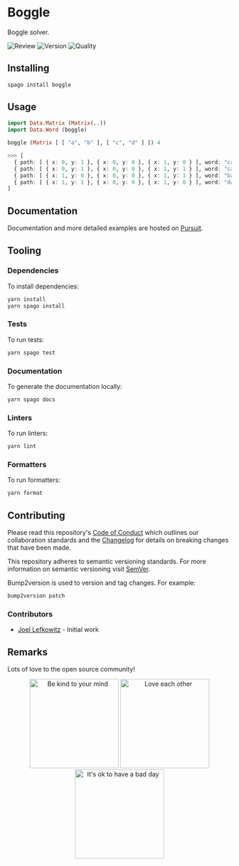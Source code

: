 # Boggle

Boggle solver.

![Review](https://img.shields.io/github/actions/workflow/status/JoelLefkowitz/boggle/review.yml)
![Version](https://pursuit.purescript.org/packages/purescript-boggle/badge)
![Quality](https://img.shields.io/codacy/grade/ec080f55abf241a5bc4921f349bf6264)

## Installing

```bash
spago install boggle
```

## Usage

```purs
import Data.Matrix (Matrix(..))
import Data.Word (boggle)

boggle (Matrix [ [ "a", "b" ], [ "c", "d" ] ]) 4

>>> [
  { path: [ { x: 0, y: 1 }, { x: 0, y: 0 }, { x: 1, y: 0 } ], word: "cab" },
  { path: [ { x: 0, y: 1 }, { x: 0, y: 0 }, { x: 1, y: 1 } ], word: "cad" },
  { path: [ { x: 1, y: 0 }, { x: 0, y: 0 }, { x: 1, y: 1 } ], word: "bad" },
  { path: [ { x: 1, y: 1 }, { x: 0, y: 0 }, { x: 1, y: 0 } ], word: "dab" },
]
```

## Documentation

Documentation and more detailed examples are hosted on [Pursuit](https://pursuit.purescript.org/packages/purescript-boggle).

## Tooling

### Dependencies

To install dependencies:

```bash
yarn install
yarn spago install
```

### Tests

To run tests:

```bash
yarn spago test
```

### Documentation

To generate the documentation locally:

```bash
yarn spago docs
```

### Linters

To run linters:

```bash
yarn lint
```

### Formatters

To run formatters:

```bash
yarn format
```

## Contributing

Please read this repository's [Code of Conduct](CODE_OF_CONDUCT.md) which outlines our collaboration standards and the [Changelog](CHANGELOG.md) for details on breaking changes that have been made.

This repository adheres to semantic versioning standards. For more information on semantic versioning visit [SemVer](https://semver.org).

Bump2version is used to version and tag changes. For example:

```bash
bump2version patch
```

### Contributors

- [Joel Lefkowitz](https://github.com/joellefkowitz) - Initial work

## Remarks

Lots of love to the open source community!

<div align='center'>
    <img width=200 height=200 src='https://media.giphy.com/media/osAcIGTSyeovPq6Xph/giphy.gif' alt='Be kind to your mind' />
    <img width=200 height=200 src='https://media.giphy.com/media/KEAAbQ5clGWJwuJuZB/giphy.gif' alt='Love each other' />
    <img width=200 height=200 src='https://media.giphy.com/media/WRWykrFkxJA6JJuTvc/giphy.gif' alt="It's ok to have a bad day" />
</div>
